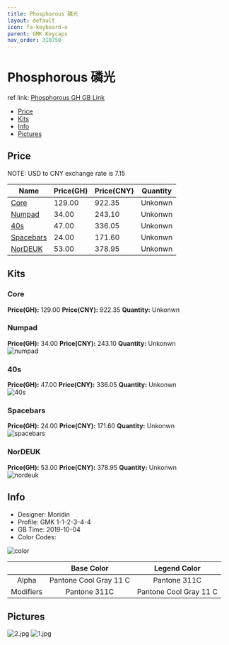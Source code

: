 ```yaml
---
title: Phosphorous 磷光
layout: default
icon: fa-keyboard-o
parent: GMK Keycaps
nav_order: 310750
---
```


# Phosphorous 磷光

ref link: [Phosphorous GH GB Link](https://thekey.company/collections/upcoming-releases/products/gmk-phosphorus)  

* [Price](#price)  
* [Kits](#kits)  
* [Info](#info)  
* [Pictures](#pictures)  


## Price  
NOTE: USD to CNY exchange rate is 7.15

| Name          | Price(GH)    |  Price(CNY) | Quantity |
| ------------- | ------------ |  ---------- | -------- |
|[Core](#core)|129.00|922.35|Unkonwn|
|[Numpad](#numpad)|34.00|243.10|Unkonwn|
|[40s](#40s)|47.00|336.05|Unkonwn|
|[Spacebars](#spacebars)|24.00|171.60|Unkonwn|
|[NorDEUK](#nordeuk)|53.00|378.95|Unkonwn|


## Kits  
### Core  
**Price(GH):** 129.00    **Price(CNY):** 922.35    **Quantity:** Unkonwn  
### Numpad  
**Price(GH):** 34.00    **Price(CNY):** 243.10    **Quantity:** Unkonwn  
<img src="{{ 'assets/images/gmk-keycaps/phosphorous/kits_pics/numpad.png' | relative_url }}" alt="numpad" class="image featured">

### 40s  
**Price(GH):** 47.00    **Price(CNY):** 336.05    **Quantity:** Unkonwn  
<img src="{{ 'assets/images/gmk-keycaps/phosphorous/kits_pics/40s.png' | relative_url }}" alt="40s" class="image featured">

### Spacebars  
**Price(GH):** 24.00    **Price(CNY):** 171.60    **Quantity:** Unkonwn  
<img src="{{ 'assets/images/gmk-keycaps/phosphorous/kits_pics/spacebars.png' | relative_url }}" alt="spacebars" class="image featured">

### NorDEUK  
**Price(GH):** 53.00    **Price(CNY):** 378.95    **Quantity:** Unkonwn  
<img src="{{ 'assets/images/gmk-keycaps/phosphorous/kits_pics/nordeuk.png' | relative_url }}" alt="nordeuk" class="image featured">


## Info  
* Designer: Moridin  
* Profile: GMK 1-1-2-3-4-4  
* GB Time: 2019-10-04  
* Color Codes:  

<img src="{{ 'assets/images/gmk-keycaps/phosphorous/color.png' | relative_url }}" alt="color" class="image featured">

| |Base Color     | Legend Color
| :-------------: | :-------------: | :------------:
|Alpha|Pantone Cool Gray 11 C|Pantone 311C
|Modifiers|Pantone 311C|Pantone Cool Gray 11 C

## Pictures  
<img src="{{ 'assets/images/gmk-keycaps/phosphorous/rendering_pics/2.jpg' | relative_url }}" alt="2.jpg" class="image featured">
<img src="{{ 'assets/images/gmk-keycaps/phosphorous/rendering_pics/1.jpg' | relative_url }}" alt="1.jpg" class="image featured">
